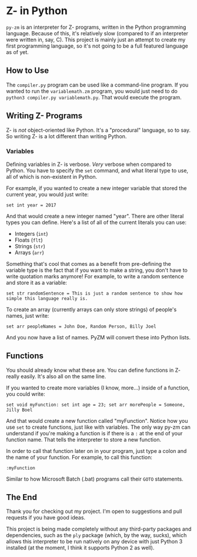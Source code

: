 # Z- in Python

`py-zm` is an interpreter for Z- programs, written in the Python programming language. Because of this, it's relatively slow (compared to if an interpreter were written in, say, C). This project is mainly just an attempt to create my first programming language, so it's not going to be a full featured language as of yet.

## How to Use

The `compiler.py` program can be used like a command-line program. If you wanted to run the `variablemath.zm` program, you would just need to do `python3 compiler.py variablemath.py`. That would execute the program.

## Writing Z- Programs

Z- is _not_ object-oriented like Python. It's a "procedural" language, so to say. So writing Z- is a lot different than writing Python.

### Variables

Defining variables in Z- is verbose. _Very_ verbose when compared to Python. You have to specify the `set` command, and what literal type to use, all of which is non-existent in Python.

For example, if you wanted to create a new integer variable that stored the current year, you would just write:

```
set int year = 2017
```

And that would create a new integer named "year". There are other literal types you can define. Here's a list of all of the current literals you can use:

- Integers (`int`)
- Floats (`flt`)
- Strings (`str`)
- Arrays (`arr`)

Something that's cool that comes as a benefit from pre-defining the variable type is the fact that if you want to make a string, you don't have to write quotation marks anymore! For example, to write a random sentence and store it as a variable:

```
set str randomSentence = This is just a random sentence to show how simple this language really is.
```

To create an array (currently arrays can only store strings) of people's names, just write:

```
set arr peopleNames = John Doe, Random Person, Billy Joel
```

And you now have a list of names. PyZM will convert these into Python lists.

## Functions

You should already know what these are. You can define functions in Z- really easily. It's also all on the same line.

If you wanted to create more variables (I know, more...) inside of a function, you could write:

```
set void myFunction: set int age = 23; set arr morePeople = Someone, Jilly Boel
```

And that would create a new function called "myFunction". Notice how you use `set` to create functions, just like with variables. The only way py-zm can understand if you're making a function is if there is a `:` at the end of your function name. That tells the interpreter to store a new function. 

In order to call that function later on in your program, just type a colon and the name of your function. For example, to call this function:

```
:myFunction
```

Similar to how Microsoft Batch (.bat) programs call their `GOTO` statements.

## The End

Thank you for checking out my project. I'm open to suggestions and pull requests if you have good ideas.

This project is being made completely without any third-party packages and dependencies, such as the `ply` package (which, by the way, sucks), which allows this interpreter to be run natively on any device with just Python 3 installed (at the moment, I think it supports Python 2 as well).
